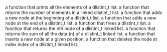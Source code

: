 a function that prints all the elements of a dlistint_t list.
a function that returns the number of elements in a linked dlistint_t list.
a function that adds a new node at the beginning of a dlistint_t list.
a function that adds a new node at the end of a dlistint_t list.
a function that frees a dlistint_t list.
a function that returns the nth node of a dlistint_t linked list.
a function that returns the sum of all the data (n) of a dlistint_t linked list.
a function that inserts a new node at a given position.
a function that deletes the node at index index of a dlistint_t linked list.
